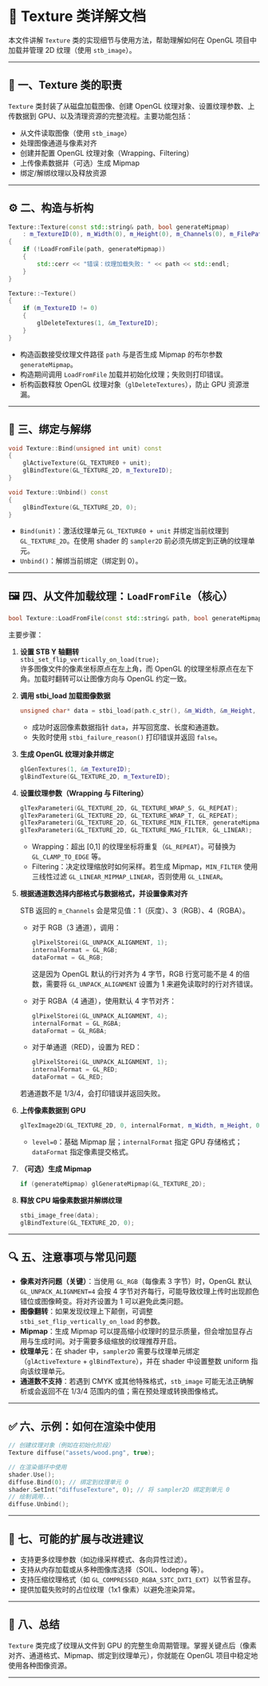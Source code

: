 # 🧠 Texture 类详解文档

本文件讲解 `Texture` 类的实现细节与使用方法，帮助理解如何在 OpenGL 项目中加载并管理 2D 纹理（使用 `stb_image`）。

---

## 🧱 一、Texture 类的职责

`Texture` 类封装了从磁盘加载图像、创建 OpenGL 纹理对象、设置纹理参数、上传数据到 GPU、以及清理资源的完整流程。主要功能包括：

- 从文件读取图像（使用 `stb_image`）
- 处理图像通道与像素对齐
- 创建并配置 OpenGL 纹理对象（Wrapping、Filtering）
- 上传像素数据并（可选）生成 Mipmap
- 绑定/解绑纹理以及释放资源

---

## ⚙️ 二、构造与析构

```cpp
Texture::Texture(const std::string& path, bool generateMipmap)
    : m_TextureID(0), m_Width(0), m_Height(0), m_Channels(0), m_FilePath(path)
{
    if (!LoadFromFile(path, generateMipmap))
    {
        std::cerr << "错误：纹理加载失败: " << path << std::endl;
    }
}

Texture::~Texture()
{
    if (m_TextureID != 0)
    {
        glDeleteTextures(1, &m_TextureID);
    }
}
```

- 构造函数接受纹理文件路径 `path` 与是否生成 Mipmap 的布尔参数 `generateMipmap`。  
- 构造期间调用 `LoadFromFile` 加载并初始化纹理；失败则打印错误。  
- 析构函数释放 OpenGL 纹理对象（`glDeleteTextures`），防止 GPU 资源泄漏。

---

## 🔗 三、绑定与解绑

```cpp
void Texture::Bind(unsigned int unit) const
{
    glActiveTexture(GL_TEXTURE0 + unit);
    glBindTexture(GL_TEXTURE_2D, m_TextureID);
}

void Texture::Unbind() const
{
    glBindTexture(GL_TEXTURE_2D, 0);
}
```
- `Bind(unit)`：激活纹理单元 `GL_TEXTURE0 + unit` 并绑定当前纹理到 `GL_TEXTURE_2D`。在使用 shader 的 `sampler2D` 前必须先绑定到正确的纹理单元。  
- `Unbind()`：解绑当前绑定（绑定到 0）。

---

## 🖼️ 四、从文件加载纹理：`LoadFromFile`（核心）

```cpp
bool Texture::LoadFromFile(const std::string& path, bool generateMipmap)
```
主要步骤：

1. **设置 STB Y 轴翻转**  
   `stbi_set_flip_vertically_on_load(true);`  
   许多图像文件的像素坐标原点在左上角，而 OpenGL 的纹理坐标原点在左下角。加载时翻转可以让图像方向与 OpenGL 约定一致。

2. **调用 stbi_load 加载图像数据**  
   ```cpp
   unsigned char* data = stbi_load(path.c_str(), &m_Width, &m_Height, &m_Channels, 0);
   ```
   - 成功时返回像素数据指针 `data`，并写回宽度、长度和通道数。  
   - 失败时使用 `stbi_failure_reason()` 打印错误并返回 `false`。

3. **生成 OpenGL 纹理对象并绑定**  
   ```cpp
   glGenTextures(1, &m_TextureID);
   glBindTexture(GL_TEXTURE_2D, m_TextureID);
   ```

4. **设置纹理参数（Wrapping 与 Filtering）**  
   ```cpp
   glTexParameteri(GL_TEXTURE_2D, GL_TEXTURE_WRAP_S, GL_REPEAT);
   glTexParameteri(GL_TEXTURE_2D, GL_TEXTURE_WRAP_T, GL_REPEAT);
   glTexParameteri(GL_TEXTURE_2D, GL_TEXTURE_MIN_FILTER, generateMipmap ? GL_LINEAR_MIPMAP_LINEAR : GL_LINEAR);
   glTexParameteri(GL_TEXTURE_2D, GL_TEXTURE_MAG_FILTER, GL_LINEAR);
   ```
   - Wrapping：超出 [0,1] 的纹理坐标将重复（`GL_REPEAT`）。可替换为 `GL_CLAMP_TO_EDGE` 等。  
   - Filtering：决定纹理缩放时如何采样。若生成 Mipmap，`MIN_FILTER` 使用三线性过滤 `GL_LINEAR_MIPMAP_LINEAR`，否则使用 `GL_LINEAR`。

5. **根据通道数选择内部格式与数据格式，并设置像素对齐**  

   STB 返回的 `m_Channels` 会是常见值：1（灰度）、3（RGB）、4（RGBA）。

   - 对于 RGB（3 通道），调用：
     ```cpp
     glPixelStorei(GL_UNPACK_ALIGNMENT, 1);
     internalFormat = GL_RGB;
     dataFormat = GL_RGB;
     ```
     这是因为 OpenGL 默认的行对齐为 4 字节，RGB 行宽可能不是 4 的倍数，需要将 `GL_UNPACK_ALIGNMENT` 设置为 1 来避免读取时的行对齐错误。

   - 对于 RGBA（4 通道），使用默认 4 字节对齐：
     ```cpp
     glPixelStorei(GL_UNPACK_ALIGNMENT, 4);
     internalFormat = GL_RGBA;
     dataFormat = GL_RGBA;
     ```

   - 对于单通道（RED），设置为 RED：
     ```cpp
     glPixelStorei(GL_UNPACK_ALIGNMENT, 1);
     internalFormat = GL_RED;
     dataFormat = GL_RED;
     ```

   若通道数不是 1/3/4，会打印错误并返回失败。

6. **上传像素数据到 GPU**  
   ```cpp
   glTexImage2D(GL_TEXTURE_2D, 0, internalFormat, m_Width, m_Height, 0, dataFormat, GL_UNSIGNED_BYTE, data);
   ```
   - `level=0`：基础 Mipmap 层；`internalFormat` 指定 GPU 存储格式；`dataFormat` 指定像素提交格式。

7. **（可选）生成 Mipmap**  
   ```cpp
   if (generateMipmap) glGenerateMipmap(GL_TEXTURE_2D);
   ```

8. **释放 CPU 端像素数据并解绑纹理**  
   ```cpp
   stbi_image_free(data);
   glBindTexture(GL_TEXTURE_2D, 0);
   ```

---

## 🔍 五、注意事项与常见问题

- **像素对齐问题（关键）**：当使用 `GL_RGB`（每像素 3 字节）时，OpenGL 默认 `GL_UNPACK_ALIGNMENT=4` 会按 4 字节对齐每行，可能导致纹理上传时出现颜色错位或图像畸变。将对齐设置为 1 可以避免此类问题。  
- **图像翻转**：如果发现纹理上下颠倒，可调整 `stbi_set_flip_vertically_on_load` 的参数。  
- **Mipmap**：生成 Mipmap 可以提高缩小纹理时的显示质量，但会增加显存占用与生成时间。对于需要多级缩放的纹理推荐开启。  
- **纹理单元**：在 shader 中，`sampler2D` 需要与纹理单元绑定（`glActiveTexture` + `glBindTexture`），并在 shader 中设置整数 uniform 指向该纹理单元。  
- **通道数不支持**：若遇到 CMYK 或其他特殊格式，`stb_image` 可能无法正确解析或会返回不在 1/3/4 范围内的值；需在预处理或转换图像格式。

---

## ✅ 六、示例：如何在渲染中使用

```cpp
// 创建纹理对象（例如在初始化阶段）
Texture diffuse("assets/wood.png", true);

// 在渲染循环中使用
shader.Use();
diffuse.Bind(0); // 绑定到纹理单元 0
shader.SetInt("diffuseTexture", 0); // 将 sampler2D 绑定到单元 0
// 绘制调用...
diffuse.Unbind();
```

---

## 🔁 七、可能的扩展与改进建议

- 支持更多纹理参数（如边缘采样模式、各向异性过滤）。  
- 支持从内存加载或从多种图像库选择（SOIL、lodepng 等）。  
- 支持压缩纹理格式（如 `GL_COMPRESSED_RGBA_S3TC_DXT1_EXT`）以节省显存。  
- 提供加载失败时的占位纹理（1x1 像素）以避免渲染异常。

---

## 📌 八、总结

`Texture` 类完成了纹理从文件到 GPU 的完整生命周期管理。掌握关键点后（像素对齐、通道格式、Mipmap、绑定到纹理单元），你就能在 OpenGL 项目中稳定地使用各种图像资源。

---
